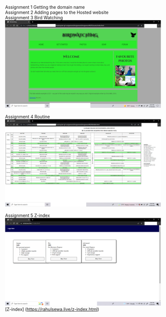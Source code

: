Assignment 1 Getting the domain name<br>
Assignment 2 Adding pages to the Hosted website<br>
Assignment 3 Bird Watching<br>
![Screenshot](./birdwatching.jpg)
<br>
<br>
Assignment 4 Routine<br>
![Screenshot](./Routine.png)
<br>
<br>
Assignment 5 Z-index<br>
![Screenshot](./zindex.png)
[Z-index] (https://rahulsewa.live/z-index.html)
